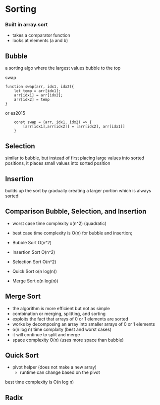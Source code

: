 # Sorting

### Built in array.sort
 - takes a comparator function
 - looks at elements (a and b)

 ## Bubble

a sorting algo where the largest values bubble to the top

swap
```
function swap(arr, idx1, idx2){
    let temp = arr[idx1];
    arr[idx1] = arr[idx2];
    arr[idk2] = temp
}
```

or es2015 
```
    const swap = (arr, idx1, idx2) => {
        [arr[idx1],arr[idx2]] = [arr[idx2], arr[idx1]]
    }

```

## Selection

similar to bubble, but instead of first placing large values into sorted positions, it places small values into sorted position

## Insertion

builds up the sort by gradually creating a larger portion which is always sorted

## Comparison Bubble, Selection, and Insertion
 - worst case time complexity o(n^2) (quadratic)
 - best case time complexity is O(n) for bubble and insertion;

 - Bubble Sort O(n^2)
 - Insertion Sort O(n^2)
 - Selection Sort O(n^2)
 - Quick Sort o(n log(n))
- Merge Sort o(n log(n))


## Merge Sort

- the algorithm is more efficient but not as simple
- combination or merging, splitting, and sorting
- exploits the fact that arrays of 0 or 1 elements are sorted
- works by decomposing an array into smaller arrays of 0 or 1 elements
- o(n log n) time complxity (best and worst cases)
- it will continue to split and merge
- space complexity O(n) (uses more space than bubble)


## Quick Sort

- pivot helper (does not make a new array)
    - runtime can change based on the pivot

best time complexity is O(n log n)

## Radix
